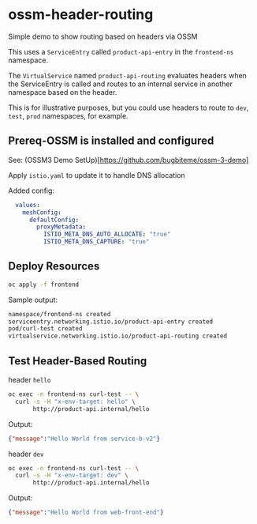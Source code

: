 # ossm-header-routing
Simple demo to show routing based on headers via OSSM

This uses a `ServiceEntry` called `product-api-entry` in the `frontend-ns` namespace. 
  
  
The `VirtualService` named `product-api-routing` evaluates headers when the ServiceEntry is called and routes to an internal service in another namespace based on the header.   

This is for illustrative purposes, but you could use headers to route to `dev`, `test`, `prod` namespaces, for example.


## Prereq-OSSM is installed and configured

See: (OSSM3 Demo SetUp)[https://github.com/bugbiteme/ossm-3-demo]

Apply `istio.yaml` to update it to handle DNS allocation

Added config:

```yaml
  values:
    meshConfig:
      defaultConfig:
        proxyMetadata:
          ISTIO_META_DNS_AUTO_ALLOCATE: "true"
          ISTIO_META_DNS_CAPTURE: "true"
```

## Deploy Resources

```bash
oc apply -f frontend  
```

Sample output:

```bash
namespace/frontend-ns created
serviceentry.networking.istio.io/product-api-entry created
pod/curl-test created
virtualservice.networking.istio.io/product-api-routing created
```

## Test Header-Based Routing

header `hello`

```bash
oc exec -n frontend-ns curl-test -- \
  curl -s -H "x-env-target: hello" \
       http://product-api.internal/hello
```

Output:

```json
{"message":"Hello World from service-b-v2"}
```

header `dev`

```bash
oc exec -n frontend-ns curl-test -- \
  curl -s -H "x-env-target: dev" \
       http://product-api.internal/hello
```

Output:

```json
{"message":"Hello World from web-front-end"}
```

